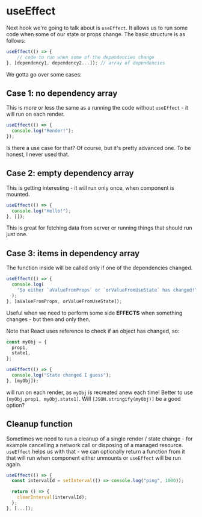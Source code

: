 # useEffect

Next hook we're going to talk about is `useEffect`. It allows us to run some code when some of our state or props change. The basic structure is as follows:

```jsx
useEffect(() => {
    // code to run when some of the dependencies change
}, [dependency1, dependency2...]); // array of dependencies
```

We gotta go over some cases:

## Case 1: no dependency array

This is more or less the same as a running the code without `useEffect` - it will run on each render.

```jsx
useEffect(() => {
  console.log("Render!");
});
```

Is there a use case for that? Of course, but it's pretty advanced one. To be honest, I never used that.

## Case 2: empty dependency array

This is getting interesting - it will run only once, when component is mounted.

```jsx
useEffect(() => {
  console.log("Hello!");
}, []);
```

This is great for fetching data from server or running things that should run just one.

## Case 3: items in dependency array

The function inside will be called only if one of the dependencies changed.

```jsx
useEffect(() => {
  console.log(
    "So either `aValueFromProps` or `orValueFromUseState` has changed!"
  );
}, [aValueFromProps, orValueFromUseState]);
```

Useful when we need to perform some side **EFFECTS** when something changes - but then and only then.

Note that React uses reference to check if an object has changed, so:

```jsx
const myObj = {
  prop1,
  state1,
};

useEffect(() => {
  console.log("State changed I guess");
}, [myObj]);
```

will run on each render, as `myObj` is recreated anew each time! Better to use `[myObj.prop1, myObj.state1]`. Will `[JSON.stringify(myObj)]` be a good option?

## Cleanup function

Sometimes we need to run a cleanup of a single render / state change - for example cancelling a network call or disposing of a managed resource. `useEffect` helps us with that - we can optionally return a function from it that will run when component either unmounts or `useEffect` will be run again.

```jsx
useEffect(() => {
  const intervalId = setInterval(() => console.log("ping", 1000));

  return () => {
    clearInterval(intervalId);
  };
}, [...]);
```
